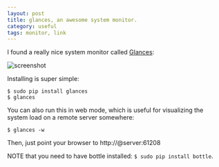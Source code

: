 ```yaml
---
layout: post
title: glances, an awesome system monitor.
category: useful
tags: monitor, link
---
```


I found a really nice system monitor called [Glances](http://nicolargo.github.io/glances/):

![screenshot](http://glances.readthedocs.io/en/latest/_images/screenshot-wide.png "Glances screenshot")

Installing is super simple:

    $ sudo pip install glances
    $ glances


You can also run this in web mode, which is useful for visualizing the system load on a remote server somewhere:

    $ glances -w

Then, just point your browser to http://@server:61208

NOTE that you need to have bottle installed: `$ sudo pip install bottle`.

